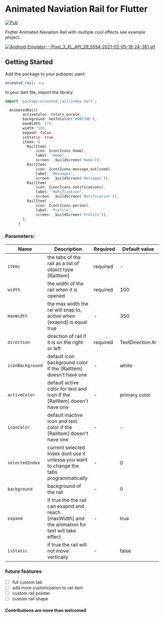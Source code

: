 # Animated Naviation Rail for Flutter

[![Pub](https://img.shields.io/pub/v/animated_rail.svg)](https://pub.dev/packages/animated_rail)

Flutter Animated Naviation Rail with multiple cool effects see example project.

[![Android-Emulator---Pixel_3_XL_API_29_5554-2021-02-05-18-24-381.gif](https://s2.gifyu.com/images/Android-Emulator---Pixel_3_XL_API_29_5554-2021-02-05-18-24-381.gif)](https://gifyu.com/image/UP7F)

## Getting Started

Add the package to your pubspec.yaml:

```yaml
animated_rail: any
```

In your dart file, import the library:

```Dart
import 'package:animated_rail/index.dart';
```

```Dart
  AnimatedRail(
        activeColor: Colors.purple,
        background: hexToColor('#8B77DD'),
        maxWidth: 275,
        width: 100,
        expand: false,
        isStatic: true,
        items: [
          RailItem(
              icon: Icon(Icons.home),
              label: "Home",
              screen: _buildScreen('Home')),
          RailItem(
              icon: Icon(Icons.message_outlined),
              label: 'Messages',
              screen: _buildScreen('Messages')),
          RailItem(
              icon: Icon(Icons.notifications),
              label: "Notification",
              screen: _buildScreen('Notification')),
          RailItem(
              icon: Icon(Icons.person),
              label: 'Profile',
              screen: _buildScreen('Profile')),
        ],
      )
```

### Parameters:

| Name             | Description                                                                                      | Required | Default value     |
| ---------------- | ------------------------------------------------------------------------------------------------ | -------- | ----------------- |
| `items`          | the tabs of the rail as a list of object type [RailItem]                                         | required | -                 |
| `width`          | the width of the rail when it is opened                                                          | required | 100               |
| `maxWidth`       | the max width the rai will snap to, active when [exapnd] is equal true                           | -        | 350               |
| `direction`      | direction of rail if it is on the right or left                                                  | required | TextDirection.ltr |
| `iconBackground` | default icon background color if the [RailItem] doesn't have one                                 | -        | white             |
| `activeColor`    | default active color for text and icon if the [RailItem] doesn't have one                        | -        | primary color     |
| `iconColor`      | default inactive icon and text color if the [RailItem] doesn't have one                          | -        | -                 |
| `selectedIndex`  | current selected Index dont use it unlessa you want to change the tabs programmatically          | -        | 0                 |
| `background`     | background of the rail                                                                           | -        | 0                 |
| `expand`         | if true the the rail can exapnd and reach [maxWidth] and the animation for text will take effect | -        | true              |
| `isStatic`       | if true the rail will not move vertically                                                        | -        | false             |

### future features

- [ ] full custom tab
- [ ] add more customization to rail item
- [ ] custom rail pointer
- [ ] custom rail shape

#### Contributions are more than welcomed
